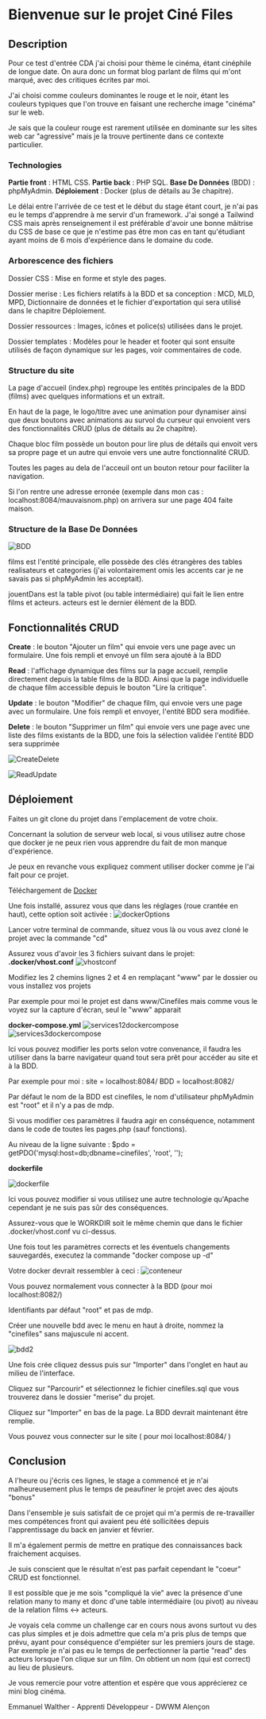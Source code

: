 # Bienvenue sur le projet Ciné Files
## Description
Pour ce test d'entrée CDA j'ai choisi pour thème le cinéma, étant cinéphile de longue date. On aura donc un format blog parlant de films qui m'ont marqué, avec des critiques écrites par moi.

J'ai choisi comme couleurs dominantes le rouge et le noir, étant les couleurs typiques que l'on trouve en faisant une recherche image "cinéma" sur le web.

Je sais que la couleur rouge est rarement utilisée en dominante sur les sites web car "agressive" mais je la trouve pertinente dans ce contexte particulier.

### Technologies

**Partie front** : HTML CSS. **Partie back** : PHP SQL. **Base De Données** (BDD) : phpMyAdmin. **Déploiement** : Docker (plus de détails au 3e chapitre).

Le délai entre l'arrivée de ce test et le début du stage étant court, je n'ai pas eu le temps d'apprendre à me servir d'un framework. J'ai songé a Tailwind CSS mais après renseignement il est préférable d'avoir une bonne mâitrise du CSS de base ce que je n'estime pas être mon cas en tant qu'étudiant ayant moins de 6 mois d'expérience dans le domaine du code.

### Arborescence des fichiers
Dossier CSS : Mise en forme et style des pages.

Dossier merise : Les fichiers relatifs à la BDD et sa conception : MCD, MLD, MPD, Dictionnaire de données et le fichier d'exportation qui sera utilisé dans le chapitre Déploiement.

Dossier ressources : Images, icônes et police(s) utilisées dans le projet.

Dossier templates : Modèles pour le header et footer qui sont ensuite utilisés de façon dynamique sur les pages, voir commentaires de code.

### Structure du site

La page d'accueil (index.php) regroupe les entités principales de la BDD (films) avec quelques informations et un extrait.

En haut de la page, le logo/titre avec une animation pour dynamiser ainsi que deux boutons avec animations au survol du curseur qui envoient vers des fonctionnalités CRUD (plus de détails au 2e chapitre).

Chaque bloc film possède un bouton pour lire plus de détails qui envoit vers sa propre page et un autre qui envoie vers une autre fonctionnalité CRUD.

Toutes les pages au dela de l'acceuil ont un bouton retour pour faciliter la navigation.

Si l'on rentre une adresse erronée (exemple dans mon cas : localhost:8084/mauvaisnom.php) on arrivera sur une page 404 faite maison.

### Structure de la Base De Données
![BDD](https://github.com/Panzusha/Cinefiles/assets/102243199/2812a1cc-d55c-4065-bff3-0e2b9e93e02b)

films est l'entité principale, elle possède des clés étrangères des tables realisateurs et categories (j'ai volontairement omis les accents car je ne savais pas si phpMyAdmin les acceptait).

jouentDans est la table pivot (ou table intermédiaire) qui fait le lien entre films et acteurs. acteurs est le dernier élément de la BDD.

## Fonctionnalités CRUD

**Create** : le bouton "Ajouter un film" qui envoie vers une page avec un formulaire. Une fois rempli et envoyé un film sera ajouté à la BDD

**Read** : l'affichage dynamique des films sur la page accueil, remplie directement depuis la table films de la BDD. Ainsi que la page individuelle de chaque film accessible depuis le bouton "Lire la critique".

**Update** : le bouton "Modifier" de chaque film, qui envoie vers une page avec un formulaire. Une fois rempli et envoyer, l'entité BDD sera modifiée.

**Delete** : le bouton "Supprimer un film" qui envoie vers une page avec une liste des films existants de la BDD, une fois la sélection validée l'entité BDD sera supprimée

![CreateDelete](https://github.com/Panzusha/Cinefiles/assets/102243199/201163e4-baba-461a-b122-280cc6a06230)

![ReadUpdate](https://github.com/Panzusha/Cinefiles/assets/102243199/896f8488-9013-499a-bacf-201bfcfaef0a)

## Déploiement

Faites un git clone du projet dans l'emplacement de votre choix.

Concernant la solution de serveur web local, si vous utilisez autre chose que docker je ne peux rien vous apprendre du fait de mon manque d'expérience.

Je peux en revanche vous expliquez comment utiliser docker comme je l'ai fait pour ce projet.

Téléchargement de [Docker](https://www.docker.com/get-started/)

Une fois installé, assurez vous que dans les réglages (roue crantée en haut), cette option soit activée :
![dockerOptions](https://github.com/Panzusha/Cinefiles/assets/102243199/b3a51f16-a114-4baa-9ded-4c22d170fe28)

Lancer votre terminal de commande, situez vous là ou vous avez cloné le projet avec la commande "cd"

Assurez vous d'avoir les 3 fichiers suivant dans le projet: **.docker/vhost.conf**
![vhostconf](https://github.com/Panzusha/Cinefiles/assets/102243199/7b523182-7172-4b4f-87d4-06a17dc063db)

Modifiez les 2 chemins lignes 2 et 4 en remplaçant "www" par le dossier ou vous installez vos projets

Par exemple pour moi le projet est dans www/Cinefiles mais comme vous le voyez sur la capture d'écran, seul le "www" apparait

**docker-compose.yml**
![services12dockercompose](https://github.com/Panzusha/Cinefiles/assets/102243199/c5c25c36-0d7a-4c39-9ab5-d4c48d57e710)
![services3dockercompose](https://github.com/Panzusha/Cinefiles/assets/102243199/09bf7de5-c688-4651-a933-d8f33f4beb40)

Ici vous pouvez modifier les ports selon votre convenance, il faudra les utiliser dans la barre navigateur quand tout sera prêt pour accéder au site et à la BDD.

Par exemple pour moi : site = localhost:8084/   BDD = localhost:8082/

Par défaut le nom de la BDD est cinefiles, le nom d'utilisateur phpMyAdmin est "root" et il n'y a pas de mdp.

Si vous modifier ces paramètres il faudra agir en conséquence, notamment dans le code de toutes les pages.php (sauf fonctions).

Au niveau de la ligne suivante : $pdo = getPDO('mysql:host=db;dbname=cinefiles', 'root', '');


**dockerfile**

![dockerfile](https://github.com/Panzusha/Cinefiles/assets/102243199/35bdb45a-3bdd-44e1-bb68-9ab6c22f7f00)

Ici vous pouvez modifier si vous utilisez une autre technologie qu'Apache cependant je ne suis pas sûr des conséquences.

Assurez-vous que le WORKDIR soit le même chemin que dans le fichier .docker/vhost.conf vu ci-dessus.


Une fois tout les paramètres corrects et les éventuels changements sauvegardés, executez la commande "docker compose up -d"

Votre docker devrait ressembler à ceci :
![conteneur](https://github.com/Panzusha/Cinefiles/assets/102243199/03d8a5e6-5170-4d4c-aa85-ae9dc7a6d7e4)

Vous pouvez normalement vous connecter à la BDD (pour moi localhost:8082/)

Identifiants par défaut "root" et pas de mdp.

Créer une nouvelle bdd avec le menu en haut à droite, nommez la "cinefiles" sans majuscule ni accent.

![bdd2](https://github.com/Panzusha/Cinefiles/assets/102243199/0aa4c841-4cc9-4226-8092-732b0ab85e89)

Une fois crée cliquez dessus puis sur "Importer" dans l'onglet en haut au milieu de l'interface.

Cliquez sur "Parcourir" et sélectionnez le fichier cinefiles.sql que vous trouverez dans le dossier "merise" du projet.

Cliquez sur "Importer" en bas de la page. La BDD devrait maintenant être remplie.

Vous pouvez vous connecter sur le site ( pour moi localhost:8084/ )

## Conclusion

A l'heure ou j'écris ces lignes, le stage a commencé et je n'ai malheureusement plus le temps de peaufiner le projet avec des ajouts "bonus"

Dans l'ensemble je suis satisfait de ce projet qui m'a permis de re-travailler mes compétences front qui avaient peu été sollicitées depuis l'apprentissage du back en janvier et février.

Il m'a également permis de mettre en pratique des connaissances back fraichement acquises. 

Je suis conscient que le résultat n'est pas parfait cependant le "coeur" CRUD est fonctionnel.

Il est possible que je me sois "compliqué la vie" avec la présence d'une relation many to many et donc d'une table intermédiaire (ou pivot) au niveau de la relation films <-> acteurs.

Je voyais cela comme un challenge car en cours nous avons surtout vu des cas plus simples et je dois admettre que cela m'a pris plus de temps que prévu, ayant pour conséquence d'empiéter sur les premiers jours de stage. Par exemple je n'ai pas eu le temps de perfectionner la partie "read" des acteurs lorsque l'on clique sur un film. On obtient un nom (qui est correct) au lieu de plusieurs.

Je vous remercie pour votre attention et espère que vous apprécierez ce mini blog cinéma.

Emmanuel Walther - Apprenti Développeur - DWWM Alençon
